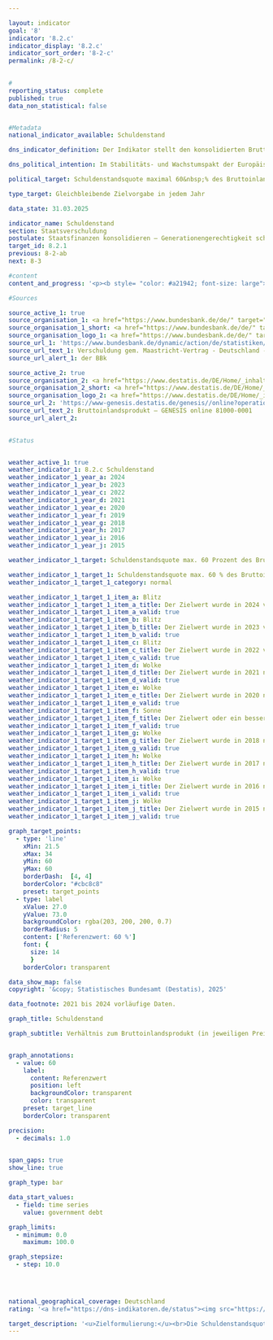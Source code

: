 ```yaml
---

layout: indicator        
goal: '8'        
indicator: '8.2.c'        
indicator_display: '8.2.c'        
indicator_sort_order: '8-2-c'        
permalink: /8-2-c/        
        

#
reporting_status: complete        
published: true        
data_non_statistical: false        


#Metadata        
national_indicator_available: Schuldenstand        

dns_indicator_definition: Der Indikator stellt den konsolidierten Bruttoschuldenstand des Staates (gemäß den Vorgaben des Maastricht-Vertrages) in Relation zum Bruttoinlandsprodukt (BIP) in jeweiligen Preisen (in %) dar. Der Indikator dient als Maßzahl der Staatsverschuldung.        

dns_political_intention: Im Stabilitäts- und Wachstumspakt der Europäischen Union (EU) ist der Referenzwert für die maximale Schuldenstandsquote auf 60&nbsp;% des Bruttoinlandsprodukts (BIP) festgelegt.        

political_target: Schuldenstandsquote maximal 60&nbsp;% des Bruttoinlandsprodukts (BIP); Beibehaltung bis 2030        

type_target: Gleichbleibende Zielvorgabe in jedem Jahr        

data_state: 31.03.2025        

indicator_name: Schuldenstand        
section: Staatsverschuldung        
postulate: Staatsfinanzen konsolidieren – Generationengerechtigkeit schaffen        
target_id: 8.2.1        
previous: 8-2-ab        
next: 8-3        

#content         
content_and_progress: '<p><b style= "color: #a21942; font-size: large">8.2.c Schuldenstand</b><br><br>Für Deutschland werden die Staatsschulden von der Deutschen Bundesbank gemäß den Vorgaben des Maastricht-Vertrages zweimal jährlich auf Grundlage der Berechnungen des Statistischen Bundesamtes ermittelt. Das Bruttoinlandsprodukt (BIP) in jeweiligen Preisen wird im Rahmen der Volkswirtschaftlichen Gesamtrechnungen (VGR) vom Statistischen Bundesamt berechnet. Die Schuldenstandsquote wird sowohl durch die Lage der öffentlichen Haushalte als auch durch die wirtschaftliche Entwicklung beeinflusst. Bei gleichbleibender Staatsverschuldung sinkt die Schuldenstandsquote daher umso schneller, je stärker das BIP wächst. Umgekehrt kann die Schuldenstandsquote auch steigen, selbst wenn die absoluten Schulden zurückgehen, sofern das BIP im gleichen Zeitraum einen stärkeren Rückgang aufweist. Unberücksichtigt bleibt dabei die implizite Staatsverschuldung&nbsp;–&nbsp;also die zukünftig zugesicherten, aber noch nicht erbrachten Zahlungsverpflichtungen des Staates.<br><br>Die Schuldenstandsquote in Deutschland lag zwischen 2003&nbsp;und 2018&nbsp;über dem für die Europäischen Union (EU) vorgegebenen Referenzwert. Nachdem sie infolge der Konsolidierung der öffentlichen Haushalte von 67,1&nbsp;% im Jahr 2005&nbsp;auf 63,7&nbsp;% im Jahr 2007&nbsp;gesunken ist, stieg sie bis 2010&nbsp;auf ihren Höchststand von 81,0&nbsp;%. Dieser Anstieg ist vor dem Hintergrund der Finanzmarkt- und Wirtschaftskrise zu sehen. Seit 2012&nbsp;nahm die Schuldenstandsquote kontinuierlich ab und unterschritt im Jahr 2019&nbsp;mit 58,7&nbsp;% erstmals wieder den Maastricht-Referenzwert von 60&nbsp;%. Infolge der Corona-Pandemie stieg sie erneut deutlich an und erreichte im Jahr 2021&nbsp;einen Wert von 68,1&nbsp;%. Im aktuellen Berichtsjahr 2024&nbsp;lag die Schuldenstandsquote nach vorläufigen Berechnungen bei 62,5&nbsp;%.<br><br>Im europäischen Vergleich unterschritten im Jahr 2024&nbsp;fünfzehn EU-Mitgliedstaaten den Referenzwert von 60&nbsp;%. Der EU-Durchschnitt der Schuldenstandsquote lag 2024&nbsp;bei 81,0&nbsp;%. Die höchsten Quoten verzeichneten Griechenland mit 153,6&nbsp;% und Italien mit 135,3&nbsp;%, während Estland mit 23,6&nbsp;% die niedrigste Schuldenstandsquote aufwies.<br><br>Während die konsolidierten Schulden des Gesamtstaates seit 1991&nbsp;kontinuierlich anstiegen, gingen sie erstmals im Jahr 2013&nbsp;zurück und sanken ab 2015&nbsp;fortlaufend. Im Jahr 2019&nbsp;beliefen sich die konsolidierten Schulden des öffentlichen Gesamthaushaltes auf 2&nbsp;076&nbsp;Milliarden Euro. Bis 2024&nbsp;stiegen sie infolge der Corona-Pandemie und des Angriffskrieges gegen die Ukraine auf 2&nbsp;689&nbsp;Milliarden Euro an und erreichten damit den höchsten Stand seit 1991. Rechnerisch entfielen im Jahr 2024&nbsp;rund 31&nbsp;740&nbsp;Euro Schulden auf jede Einwohnerin bzw. jeden Einwohner; 1991&nbsp;lag dieser Wert noch bei 7&nbsp;765&nbsp;Euro. Die nicht-konsolidierten Schulden beliefen sich im Jahr 2024&nbsp;auf 2&nbsp;728&nbsp;Milliarden Euro. Davon entfielen 69,4&nbsp;% auf den Bund, 23,4&nbsp;% auf die Länder, 7,1&nbsp;% auf die Gemeinden und 0,1&nbsp;% auf die Sozialversicherung.<br><br>Den Schulden des Staates stehen auf der Aktivseite der Vermögensbilanz die Vermögensgüter (Sach- und Geldvermögen) gegenüber. Nach der Vermögensrechnung des Statistischen Bundesamtes hatten die Sachanlagen im Jahr 2023&nbsp;einen Vermögenswert (nach Abschreibungen) von 2&nbsp;022&nbsp;Milliarden Euro. Die größte Vermögensposition des Staates stellten die Bauten&nbsp;–&nbsp;wie Straßen, Schulen und öffentliche Gebäude&nbsp;–&nbsp;mit 1&nbsp;709&nbsp;Milliarden Euro dar. Das Geldvermögen belief sich im Jahr 2023&nbsp;auf 1&nbsp;546&nbsp;Milliarden Euro. Innerhalb dieser Position bildeten die Wertpapiere mit einem Anteil von 53,6&nbsp;% den größten Vermögenswert.</p>'                

#Sources        

source_active_1: true
source_organisation_1: <a href="https://www.bundesbank.de/de/" target="_blank" onclick="return confirm_alert('der BBk', 'De')">Deutsche Bundesbank</a>
source_organisation_1_short: <a href="https://www.bundesbank.de/de/" target="_blank" onclick="return confirm_alert('der BBk', 'De')">Deutsche Bundesbank</a>
source_organisation_logo_1: <a href="https://www.bundesbank.de/de/" target="_blank" onclick="return confirm_alert('der BBk', 'De')"><img src="https://dns-indikatoren.de/public/OrgImgDe/bundesbank.png" alt="Deutsche Bundesbank" title=" Klicken Sie hier um zur Homepage der Organisation Deutsche Bundesbank zu gelangen." style="height:60px; width:148px; border:transparent"/></a>
source_url_1: 'https://www.bundesbank.de/dynamic/action/de/statistiken/zeitreihen-datenbanken/zeitreihen-datenbank/759778/759778?listId=www_v27_web011_21a'
source_url_text_1: Verschuldung gem. Maastricht-Vertrag - Deutschland - Gesamtstaat
source_url_alert_1: der BBk

source_active_2: true
source_organisation_2: <a href="https://www.destatis.de/DE/Home/_inhalt.html" target="_blank">Statistisches Bundesamt</a>
source_organisation_2_short: <a href="https://www.destatis.de/DE/Home/_inhalt.html" target="_blank">Statistisches Bundesamt</a>
source_organisation_logo_2: <a href="https://www.destatis.de/DE/Home/_inhalt.html" target="_blank"><img src="https://dns-indikatoren.de/public/OrgImgDe/destatis.png" alt="Statistisches Bundesamt" title=" Klicken Sie hier um zur Homepage der Organisation Statistisches Bundesamt zu gelangen." style="height:60px; width:148px; border:transparent"/></a>
source_url_2: 'https://www-genesis.destatis.de/genesis//online?operation=table&code=81000-0001&bypass=true&levelindex=0&levelid=1660822010108&language=de'
source_url_text_2: Bruttoinlandsprodukt – GENESIS online 81000-0001
source_url_alert_2: 
        

#Status        


weather_active_1: true
weather_indicator_1: 8.2.c Schuldenstand
weather_indicator_1_year_a: 2024
weather_indicator_1_year_b: 2023
weather_indicator_1_year_c: 2022
weather_indicator_1_year_d: 2021
weather_indicator_1_year_e: 2020
weather_indicator_1_year_f: 2019
weather_indicator_1_year_g: 2018
weather_indicator_1_year_h: 2017
weather_indicator_1_year_i: 2016
weather_indicator_1_year_j: 2015

weather_indicator_1_target: Schuldenstandsquote max. 60 Prozent des Bruttoinlandsprodukts (BIP), Beibehaltung bis 2030

weather_indicator_1_target_1: Schuldenstandsquote max. 60 % des Bruttoinlandsprodukts (BIP), Beibehaltung bis 2030
weather_indicator_1_target_1_category: normal

weather_indicator_1_target_1_item_a: Blitz
weather_indicator_1_target_1_item_a_title: Der Zielwert wurde in 2024 verfehlt und der Indikator hat sich im Durchschnitt der vorangegangenen Veränderungen nicht in Richtung des Ziels bewegt.
weather_indicator_1_target_1_item_a_valid: true
weather_indicator_1_target_1_item_b: Blitz
weather_indicator_1_target_1_item_b_title: Der Zielwert wurde in 2023 verfehlt und der Indikator hat sich im Durchschnitt der vorangegangenen Veränderungen nicht in Richtung des Ziels bewegt.
weather_indicator_1_target_1_item_b_valid: true
weather_indicator_1_target_1_item_c: Blitz
weather_indicator_1_target_1_item_c_title: Der Zielwert wurde in 2022 verfehlt und der Indikator hat sich im Durchschnitt der vorangegangenen Veränderungen nicht in Richtung des Ziels bewegt.
weather_indicator_1_target_1_item_c_valid: true
weather_indicator_1_target_1_item_d: Wolke
weather_indicator_1_target_1_item_d_title: Der Zielwert wurde in 2021 nicht erreicht, aber die durchschnittliche Entwicklung wies in die gewünschte Richtung.
weather_indicator_1_target_1_item_d_valid: true
weather_indicator_1_target_1_item_e: Wolke
weather_indicator_1_target_1_item_e_title: Der Zielwert wurde in 2020 nicht erreicht, aber die durchschnittliche Entwicklung wies in die gewünschte Richtung.
weather_indicator_1_target_1_item_e_valid: true
weather_indicator_1_target_1_item_f: Sonne
weather_indicator_1_target_1_item_f_title: Der Zielwert oder ein besserer Wert wurde in 2019 erreicht und die durchschnittliche Veränderung deutete nicht in Richtung einer Verschlechterung.
weather_indicator_1_target_1_item_f_valid: true
weather_indicator_1_target_1_item_g: Wolke
weather_indicator_1_target_1_item_g_title: Der Zielwert wurde in 2018 nicht erreicht, aber die durchschnittliche Entwicklung wies in die gewünschte Richtung.
weather_indicator_1_target_1_item_g_valid: true
weather_indicator_1_target_1_item_h: Wolke
weather_indicator_1_target_1_item_h_title: Der Zielwert wurde in 2017 nicht erreicht, aber die durchschnittliche Entwicklung wies in die gewünschte Richtung.
weather_indicator_1_target_1_item_h_valid: true
weather_indicator_1_target_1_item_i: Wolke
weather_indicator_1_target_1_item_i_title: Der Zielwert wurde in 2016 nicht erreicht, aber die durchschnittliche Entwicklung wies in die gewünschte Richtung.
weather_indicator_1_target_1_item_i_valid: true
weather_indicator_1_target_1_item_j: Wolke
weather_indicator_1_target_1_item_j_title: Der Zielwert wurde in 2015 nicht erreicht, aber die durchschnittliche Entwicklung wies in die gewünschte Richtung.
weather_indicator_1_target_1_item_j_valid: true        

graph_target_points:
  - type: 'line'
    xMin: 21.5
    xMax: 34
    yMin: 60
    yMax: 60
    borderDash:  [4, 4]
    borderColor: "#cbc8c8"
    preset: target_points
  - type: label
    xValue: 27.0
    yValue: 73.0
    backgroundColor: rgba(203, 200, 200, 0.7)
    borderRadius: 5
    content: ['Referenzwert: 60 %']
    font: {
      size: 14
      }
    borderColor: transparent        

data_show_map: false        
copyright: '&copy; Statistisches Bundesamt (Destatis), 2025'        

data_footnote: 2021 bis 2024 vorläufige Daten.        

graph_title: Schuldenstand        

graph_subtitle: Verhältnis zum Bruttoinlandsprodukt (in jeweiligen Preisen)        


graph_annotations:
  - value: 60
    label:
      content: Referenzwert
      position: left
      backgroundColor: transparent
      color: transparent
    preset: target_line
    borderColor: transparent        

precision: 
  - decimals: 1.0
            

span_gaps: true        
show_line: true        

graph_type: bar                

data_start_values: 
  - field: time series
    value: government debt        

graph_limits: 
  - minimum: 0.0
    maximum: 100.0        

graph_stepsize: 
  - step: 10.0
            

                        

national_geographical_coverage: Deutschland                
rating: '<a href="https://dns-indikatoren.de/status"><img src="https://sdg-indikatoren.de/public/Wettersymbole/Blitz.png" title="Der Zielwert wurde in 2024 verfehlt und der Indikator hat sich im Durchschnitt der vorangegangenen Veränderungen nicht in Richtung des Ziels bewegt." alt="Wettersymbol Blitz"/></a>'        

target_description: '<u>Zielformulierung:</u><br>Die Schuldenstandsquote soll jedes Jahr höchstens 60&nbsp;% des Bruttoinlandsprodukts betragen.<br><br><u>Bewertung:</u><br>Ausgehend von der Zielformulierung lag der Indikator 8.2.c im Jahr 2024&nbsp;über dem politisch festgelegten Zielwert. Auch die durchschnittliche Entwicklung der Jahre 2019&nbsp;bis 2024&nbsp;weist in Richtung einer Steigerung. Der Indikator 8.2.c wird daher für das Jahr 2024&nbsp;mit <b>Gewitter</b> bewertet.<br><br><u>Datenstand zum Zeitpunkt der Bewertung:</u><br>31.03.2025'        
---
```


